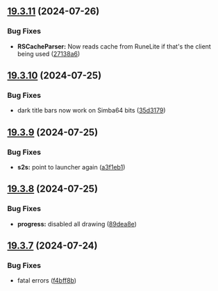 ## [19.3.11](https://github.com/Torwent/WaspLib/compare/v19.3.10...v19.3.11) (2024-07-26)


### Bug Fixes

* **RSCacheParser:** Now reads cache from RuneLite if that's the client being used ([27138a6](https://github.com/Torwent/WaspLib/commit/27138a664bbc2478edcf0e1965ee2f29876aa98f))



## [19.3.10](https://github.com/Torwent/WaspLib/compare/v19.3.9...v19.3.10) (2024-07-25)


### Bug Fixes

* dark title bars now work on Simba64 bits ([35d3179](https://github.com/Torwent/WaspLib/commit/35d3179798bb83448972bd24bba817f652300347))



## [19.3.9](https://github.com/Torwent/WaspLib/compare/v19.3.8...v19.3.9) (2024-07-25)


### Bug Fixes

* **s2s:** point to launcher again ([a3f1eb1](https://github.com/Torwent/WaspLib/commit/a3f1eb158d6605f1d5d98a98565e998d239375a4))



## [19.3.8](https://github.com/Torwent/WaspLib/compare/v19.3.7...v19.3.8) (2024-07-25)


### Bug Fixes

* **progress:** disabled all drawing ([89dea8e](https://github.com/Torwent/WaspLib/commit/89dea8efb67114d5e54f27563f893d6fd709f3cd))



## [19.3.7](https://github.com/Torwent/WaspLib/compare/v19.3.6...v19.3.7) (2024-07-24)


### Bug Fixes

* fatal errors ([f4bff8b](https://github.com/Torwent/WaspLib/commit/f4bff8b73c3929f1b5a5d9a124218c3b1e33a587))



